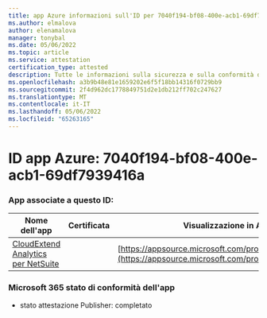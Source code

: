 ```yaml
---
title: app Azure informazioni sull'ID per 7040f194-bf08-400e-acb1-69df7939416a
ms.author: elmalova
author: elenamalova
manager: tonybal
ms.date: 05/06/2022
ms.topic: article
ms.service: attestation
certification_type: attested
description: Tutte le informazioni sulla sicurezza e sulla conformità disponibili per 7040f194-bf08-400e-acb1-69df7939416a.
ms.openlocfilehash: a3b9b48e81e1659202e6f5f18bb14316f0729bb9
ms.sourcegitcommit: 2f4d962dc1778849751d2e1db212ff702c247627
ms.translationtype: MT
ms.contentlocale: it-IT
ms.lasthandoff: 05/06/2022
ms.locfileid: "65263165"
---
```

# <a name="azure-app-id-7040f194-bf08-400e-acb1-69df7939416a"></a>ID app Azure: 7040f194-bf08-400e-acb1-69df7939416a


### <a name="apps-associated-with-this-id"></a>App associate a questo ID:
| **Nome dell'app** | **Certificata** | **Visualizzazione in AppSource** |
|--------------|---------------|-----------------------|
| [CloudExtend Analytics per NetSuite](../forward/WA200002784.md) |  | [https://appsource.microsoft.com/product/office/WA200002784](https://appsource.microsoft.com/product/office/WA200002784) |

### <a name="microsoft-365-app-compliance-status"></a>Microsoft 365 stato di conformità dell'app
- stato attestazione Publisher: completato

